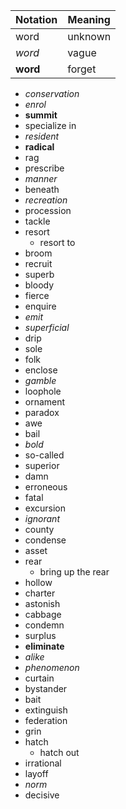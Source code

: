 | Notation | Meaning |
| -------- | ------- |
| word     | unknown |
| _word_   | vague   |
| **word** | forget  |

- _conservation_
- _enrol_
- **summit**
- specialize in
- _resident_
- **radical**
- rag
- prescribe
- _manner_
- beneath
- _recreation_
- procession
- tackle
- resort
  - resort to
- broom
- recruit
- superb
- bloody
- fierce
- enquire
- _emit_
- _superficial_
- drip
- sole
- folk
- enclose
- _gamble_
- loophole
- ornament
- paradox
- awe
- bail
- _bold_
- so-called
- superior
- damn
- erroneous
- fatal
- excursion
- _ignorant_
- county
- condense
- asset
- rear
  - bring up the rear
- hollow
- charter
- astonish
- cabbage
- condemn
- surplus
- **eliminate**
- _alike_
- _phenomenon_
- curtain
- bystander
- bait
- extinguish
- federation
- grin
- hatch
  - hatch out
- irrational
- layoff
- _norm_
- decisive
